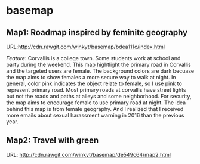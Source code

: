 # basemap
## Map1: Roadmap inspired by feminite geography 
URL:http://cdn.rawgit.com/winkyt/basemap/bdea111c/index.html

*Feature*:  Corvallis is a college town. Some students work at school and party during the weekend. This map hightlight the primary road in Corvallis and the targeted users are female. The background colors are dark becuase the map aims to show females a more secure way to walk at night. In general, color pink indicates the object relate to female, so I use pink to represent primary road. Most primary roads at corvallis have street lights but not the roads and paths at alleys and some neighborhood. For security, the map aims to encourage female to use primary road at night. The idea behind this map is from female geography. And I realized that I received more emails about sexual harassment warning in 2016 than the previous year. 

## Map2: Travel with green
URL: http://cdn.rawgit.com/winkyt/basemap/de549c64/map2.html
